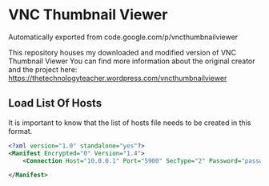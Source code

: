 # VNC Thumbnail Viewer
Automatically exported from code.google.com/p/vncthumbnailviewer

This repository houses my downloaded and modified version of VNC Thumbnail Viewer
You can find more information about the original creator and the project here:
https://thetechnologyteacher.wordpress.com/vncthumbnailviewer

## Load List Of Hosts
It is important to know that the list of hosts file needs to be created in this format. 

```xml
<?xml version="1.0" standalone="yes"?>
<Manifest Encrypted="0" Version="1.4">
    <Connection Host="10.0.0.1" Port="5900" SecType="2" Password="password"/>

</Manifest>
```

